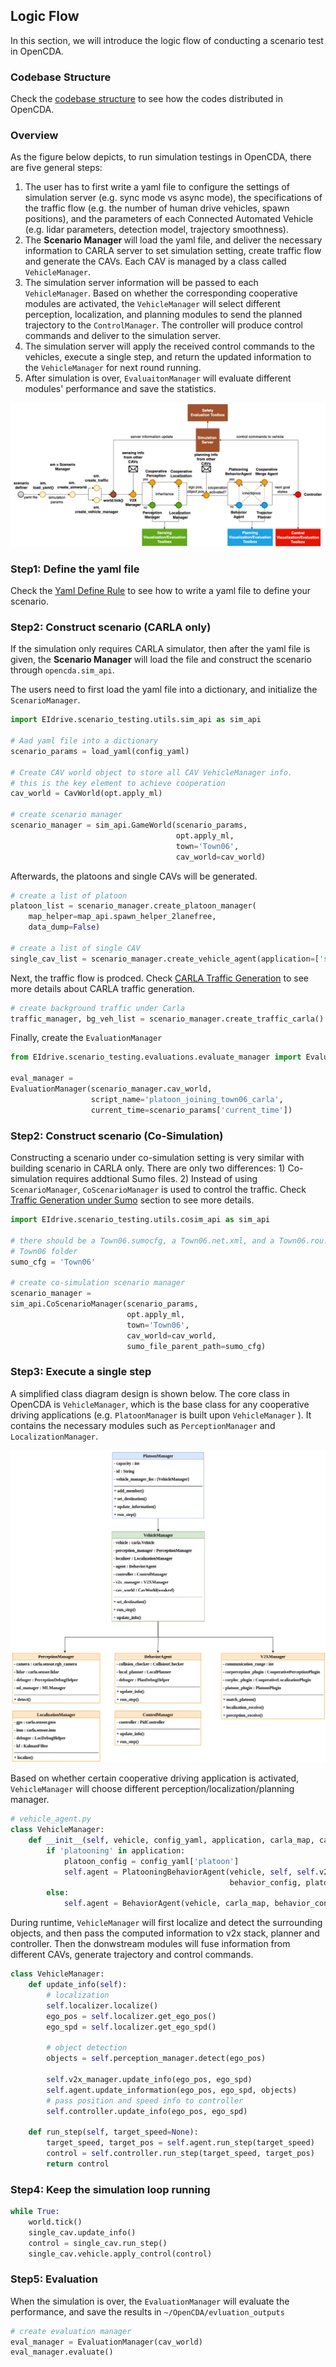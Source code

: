 ## Logic Flow
In this section,  we will introduce the logic flow of conducting a 
scenario test in OpenCDA.

### Codebase Structure
Check the [codebase structure](codebase_structure.md) to see how the codes distributed in OpenCDA.

### Overview
As the figure below depicts, to run simulation testings in OpenCDA, there are five general steps:

1. The user has to first write a yaml file to configure the settings of simulation server (e.g. sync mode vs async mode), 
the specifications of the traffic flow (e.g. the number of human drive vehicles, spawn positions), and the parameters of 
each Connected Automated  Vehicle (e.g. lidar parameters, detection model, trajectory smoothness).
2. The <strong> Scenario Manager </strong> will load the yaml file, and deliver the necessary information to CARLA
server to set simulation setting, create traffic flow and generate the CAVs. Each CAV is managed by a class called 
`VehicleManager`.
3. The simulation server information will be passed to each `VehicleManager`. Based on whether the corresponding cooperative modules are activated, the `VehicleManager` will select different perception, localization, and planning modules to send the planned trajectory to the `ControlManager`. The controller will produce control commands and deliver to the  simulation server.
4. The simulation server will apply the received control commands to the vehicles, execute a single step, and return the updated information to the `VehicleManager` for next round running.
5. After simulation is over, `EvaluaitonManager` will evaluate different modules' performance and save the statistics.

![](images/flow.png )

### Step1: Define the yaml file
Check the [Yaml Define Rule](yaml_define.md) to see how to write a yaml file to define your scenario.

### Step2: Construct scenario (CARLA only)
If the simulation only requires CARLA simulator, then after the yaml file is given, the <strong>Scenario Manager</strong> will load the file
and construct the scenario through `opencda.sim_api`. 

The users need to first load the yaml file into a dictionary, and initialize the `ScenarioManager`.

```python
import EIdrive.scenario_testing.utils.sim_api as sim_api

# Aad yaml file into a dictionary
scenario_params = load_yaml(config_yaml)

# Create CAV world object to store all CAV VehicleManager info.
# this is the key element to achieve cooperation
cav_world = CavWorld(opt.apply_ml)

# create scenario manager
scenario_manager = sim_api.GameWorld(scenario_params,
                                     opt.apply_ml,
                                     town='Town06',
                                     cav_world=cav_world)
```

Afterwards, the platoons and single CAVs will be generated.

```python
# create a list of platoon
platoon_list = scenario_manager.create_platoon_manager(
    map_helper=map_api.spawn_helper_2lanefree,
    data_dump=False)

# create a list of single CAV
single_cav_list = scenario_manager.create_vehicle_agent(application=['single'])
```

Next, the traffic flow is prodced. Check [CARLA Traffic Generation](traffic_generation.html#carla-traffic-manager) to see more details about CARLA traffic generation.

```python
# create background traffic under Carla
traffic_manager, bg_veh_list = scenario_manager.create_traffic_carla()
```

Finally, create the `EvaluationManager`

```python
from EIdrive.scenario_testing.evaluations.evaluate_manager import EvaluationManager

eval_manager =
EvaluationManager(scenario_manager.cav_world,
                  script_name='platoon_joining_town06_carla',
                  current_time=scenario_params['current_time'])
```

### Step2: Construct scenario (Co-Simulation)
Constructing a scenario under co-simulation setting is very similar with building scenario 
in CARLA only. There are only two differences: 1) Co-simulation requires addtional Sumo files. 2)
Instead of using `ScenarioManager`, `CoScenarioManager` is used to control the traffic. Check
[Traffic Generation under Sumo](traffic_generation.html#sumo-traffic-management-co-simulation) section to see more details.

```python
import EIdrive.scenario_testing.utils.cosim_api as sim_api

# there should be a Town06.sumocfg, a Town06.net.xml, and a Town06.rou.xml in
# Town06 folder
sumo_cfg = 'Town06'

# create co-simulation scenario manager
scenario_manager =
sim_api.CoScenarioManager(scenario_params,
                          opt.apply_ml,
                          town='Town06',
                          cav_world=cav_world,
                          sumo_file_parent_path=sumo_cfg)
```


### Step3: Execute a single step
A simplified class diagram design is shown below.
The core class in OpenCDA is `VehicleManager`, which is the base class for any cooperative driving applications (e.g. `PlatoonManager` is built upon `VehicleManager` ). It contains the necessary modules such as `PerceptionManager` and
`LocalizationManager`.

![](images/class_diagram.png )

Based on whether certain cooperative driving application is activated,
`VehicleManager` will choose different perception/localization/planning manager.

```python
# vehicle_agent.py
class VehicleManager:
    def __init__(self, vehicle, config_yaml, application, carla_map, cav_world):
        if 'platooning' in application:
            platoon_config = config_yaml['platoon']
            self.agent = PlatooningBehaviorAgent(vehicle, self, self.v2x_manager,
                                                 behavior_config, platoon_config, carla_map)
        else:
            self.agent = BehaviorAgent(vehicle, carla_map, behavior_config)

```
During runtime, `VehicleManager` will first localize and detect the surrounding objects,
and then pass the computed information to v2x stack, planner and controller. Then the donwstream
modules will fuse information from different CAVs, generate trajectory and control commands.

```python
class VehicleManager:
  	def update_info(self):
   	    # localization
        self.localizer.localize()
        ego_pos = self.localizer.get_ego_pos()
        ego_spd = self.localizer.get_ego_spd()

        # object detection
        objects = self.perception_manager.detect(ego_pos)

        self.v2x_manager.update_info(ego_pos, ego_spd)
        self.agent.update_information(ego_pos, ego_spd, objects)
        # pass position and speed info to controller
        self.controller.update_info(ego_pos, ego_spd)

    def run_step(self, target_speed=None):
        target_speed, target_pos = self.agent.run_step(target_speed)
        control = self.controller.run_step(target_speed, target_pos)
        return control

```

### Step4: Keep the simulation loop running
```python
while True:
    world.tick()
    single_cav.update_info()
    control = single_cav.run_step()
    single_cav.vehicle.apply_control(control)
```

### Step5: Evaluation
When the simulation is over, the `EvaluationManager` will evaluate the performance,
and save the results in `~/OpenCDA/evluation_outputs`

```python
# create evaluation manager
eval_manager = EvaluationManager(cav_world)
eval_manager.evaluate()
```

  